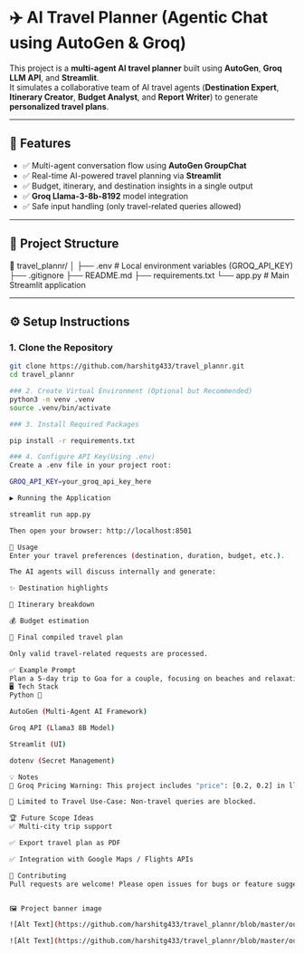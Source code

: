 # ✈️ AI Travel Planner (Agentic Chat using AutoGen & Groq)

This project is a **multi-agent AI travel planner** built using **AutoGen**, **Groq LLM API**, and **Streamlit**.  
It simulates a collaborative team of AI travel agents (**Destination Expert**, **Itinerary Creator**, **Budget Analyst**, and **Report Writer**) to generate **personalized travel plans**.

---

## 🚀 Features

- ✅ Multi-agent conversation flow using **AutoGen GroupChat**
- ✅ Real-time AI-powered travel planning via **Streamlit**
- ✅ Budget, itinerary, and destination insights in a single output
- ✅ **Groq Llama-3-8b-8192** model integration
- ✅ Safe input handling (only travel-related queries allowed)

---

## 📂 Project Structure

📁 travel_plannr/
│
├── .env # Local environment variables (GROQ_API_KEY)
├── .gitignore
├── README.md
├── requirements.txt
└── app.py # Main Streamlit application


---

## ⚙️ Setup Instructions

### 1. Clone the Repository
```bash
git clone https://github.com/harshitg433/travel_plannr.git
cd travel_plannr

### 2. Create Virtual Environment (Optional but Recommended)
python3 -m venv .venv
source .venv/bin/activate

### 3. Install Required Packages

pip install -r requirements.txt

### 4. Configure API Key(Using .env)
Create a .env file in your project root:

GROQ_API_KEY=your_groq_api_key_here

▶️ Running the Application

streamlit run app.py

Then open your browser: http://localhost:8501

📝 Usage
Enter your travel preferences (destination, duration, budget, etc.).

The AI agents will discuss internally and generate:

✨ Destination highlights

📅 Itinerary breakdown

💰 Budget estimation

📝 Final compiled travel plan

Only valid travel-related requests are processed.

✅ Example Prompt
Plan a 5-day trip to Goa for a couple, focusing on beaches and relaxation, with a luxury budget.
🖥️ Tech Stack
Python 🐍

AutoGen (Multi-Agent AI Framework)

Groq API (Llama3 8B Model)

Streamlit (UI)

dotenv (Secret Management)

💡 Notes
📝 Groq Pricing Warning: This project includes "price": [0.2, 0.2] in llm_config to avoid AutoGen cost calculation warnings.

🚧 Limited to Travel Use-Case: Non-travel queries are blocked.

🏆 Future Scope Ideas
✅ Multi-city trip support

✅ Export travel plan as PDF

✅ Integration with Google Maps / Flights APIs

🤝 Contributing
Pull requests are welcome! Please open issues for bugs or feature suggestions.


🖼️ Project banner image

![Alt Text](https://github.com/harshitg433/travel_plannr/blob/master/output/Screenshot%20from%202025-07-22%2023-37-33.png)

![Alt Text](https://github.com/harshitg433/travel_plannr/blob/master/output/Screenshot%20from%202025-07-22%2023-37-51.png)

